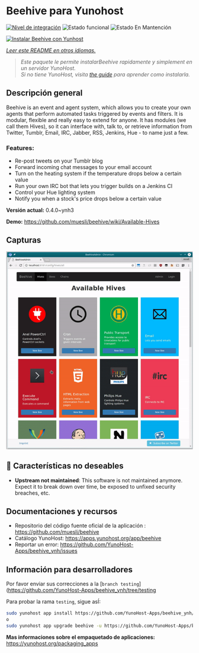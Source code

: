<!--
Este archivo README esta generado automaticamente<https://github.com/YunoHost/apps/tree/master/tools/readme_generator>
No se debe editar a mano.
-->

# Beehive para Yunohost

[![Nivel de integración](https://dash.yunohost.org/integration/beehive.svg)](https://dash.yunohost.org/appci/app/beehive) ![Estado funcional](https://ci-apps.yunohost.org/ci/badges/beehive.status.svg) ![Estado En Mantención](https://ci-apps.yunohost.org/ci/badges/beehive.maintain.svg)

[![Instalar Beehive con Yunhost](https://install-app.yunohost.org/install-with-yunohost.svg)](https://install-app.yunohost.org/?app=beehive)

*[Leer este README en otros idiomas.](./ALL_README.md)*

> *Este paquete le permite instalarBeehive rapidamente y simplement en un servidor YunoHost.*  
> *Si no tiene YunoHost, visita [the guide](https://yunohost.org/install) para aprender como instalarla.*

## Descripción general

Beehive is an event and agent system, which allows you to create your own agents that perform automated tasks triggered by events and filters. It is modular, flexible and really easy to extend for anyone. It has modules (we call them Hives), so it can interface with, talk to, or retrieve information from Twitter, Tumblr, Email, IRC, Jabber, RSS, Jenkins, Hue - to name just a few. 

### Features:

- Re-post tweets on your Tumblr blog
- Forward incoming chat messages to your email account
- Turn on the heating system if the temperature drops below a certain value
- Run your own IRC bot that lets you trigger builds on a Jenkins CI
- Control your Hue lighting system
- Notify you when a stock's price drops below a certain value


**Versión actual:** 0.4.0~ynh3

**Demo:** <https://github.com/muesli/beehive/wiki/Available-Hives>

## Capturas

![Captura de Beehive](./doc/screenshots/screenshot1.gif)

## :red_circle: Características no deseables

- **Upstream not maintained**: This software is not maintained anymore. Expect it to break down over time, be exposed to unfixed security breaches, etc.

## Documentaciones y recursos

- Repositorio del código fuente oficial de la aplicación : <https://github.com/muesli/beehive>
- Catálogo YunoHost: <https://apps.yunohost.org/app/beehive>
- Reportar un error: <https://github.com/YunoHost-Apps/beehive_ynh/issues>

## Información para desarrolladores

Por favor enviar sus correcciones a la [`branch testing`](https://github.com/YunoHost-Apps/beehive_ynh/tree/testing

Para probar la rama `testing`, sigue asÍ:

```bash
sudo yunohost app install https://github.com/YunoHost-Apps/beehive_ynh/tree/testing --debug
o
sudo yunohost app upgrade beehive -u https://github.com/YunoHost-Apps/beehive_ynh/tree/testing --debug
```

**Mas informaciones sobre el empaquetado de aplicaciones:** <https://yunohost.org/packaging_apps>
